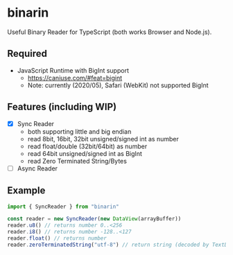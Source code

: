 # binarin

Useful Binary Reader for TypeScript (both works Browser and Node.js).

## Required

-   JavaScript Runtime with BigInt support
    -   https://caniuse.com/#feat=bigint
    -   Note: currently (2020/05), Safari (WebKit) not supported BigInt

## Features (including WIP)

-   [x] Sync Reader
    -   both supporting little and big endian
    -   read 8bit, 16bit, 32bit unsigned/signed int as number
    -   read float/double (32bit/64bit) as number
    -   read 64bit unsigned/signed int as BigInt
    -   read Zero Terminated String/Bytes
-   [ ] Async Reader

## Example

```typescript
import { SyncReader } from "binarin"

const reader = new SyncReader(new DataView(arrayBuffer))
reader.u8() // returns number 0..<256
reader.i8() // returns number -128..<127
reader.float() // returns number
reader.zeroTerminatedString("utf-8") // return string (decoded by TextDecoder)
```
